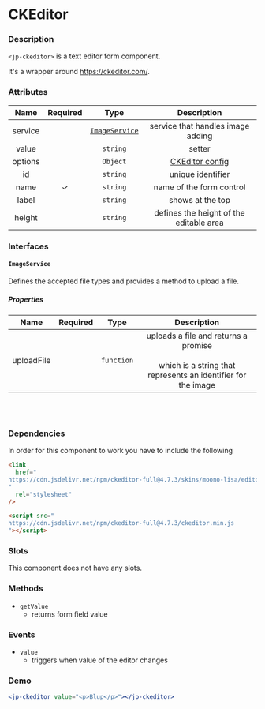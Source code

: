 # CKEditor

### Description

`<jp-ckeditor>` is a text editor form component.

It's a wrapper around https://ckeditor.com/.

### Attributes

| **Name** | **Required** |            **Type**             |                          **Description**                           |
| :------: | :----------: | :-----------------------------: | :----------------------------------------------------------------: |
| service  |              | [`ImageService`](#imageservice) |                 service that handles image adding                  |
|  value   |              |            `string`             |                               setter                               |
| options  |              |            `Object`             | [CKEditor config](https://ckeditor.com/docs/ckeditor5/latest/api/) |
|    id    |              |            `string`             |                         unique identifier                          |
|   name   |      ✓       |            `string`             |                      name of the form control                      |
|  label   |              |            `string`             |                          shows at the top                          |
| height   |              |            `string`             |               defines the height of the editable area              |

### Interfaces

#### `ImageService`

Defines the accepted file types and provides a method to upload a file.

##### Properties

|  **Name**  | **Required** |  **Type**  |                                               **Description**                                                |
| :--------: | :----------: | :--------: | :----------------------------------------------------------------------------------------------------------: |
| uploadFile |              | `function` | uploads a file and returns a promise <br></br> which is a string that represents an identifier for the image |

<br></br>

### Dependencies

In order for this component to work you have to include the following

```html
<link
  href="
https://cdn.jsdelivr.net/npm/ckeditor-full@4.7.3/skins/moono-lisa/editor.min.css
"
  rel="stylesheet"
/>
```

```html
<script src="
https://cdn.jsdelivr.net/npm/ckeditor-full@4.7.3/ckeditor.min.js
"></script>
```

### Slots

This component does not have any slots.

### Methods

- `getValue`
  - returns form field value

### Events

- `value`
  - triggers when value of the editor changes

### Demo

```jsx live
<jp-ckeditor value="<p>Blup</p>"></jp-ckeditor>
```

